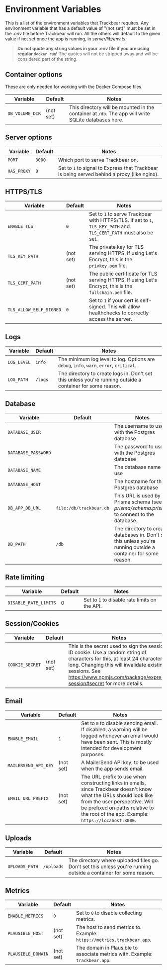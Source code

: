 # Environment Variables

This is a list of the environment variables that Trackbear requires. Any environment variable that has a default value of "(not set)" must be set in the *.env* file before Trackbear will run. All the others will default to the given value if not set once the app is running, in _server/lib/env.ts_.

> **Do not quote any string values in your .env file if you are using regular `docker run`!** The quotes will not be stripped away and will be considered part of the string.

## Container options

These are only needed for working with the Docker Compose files.

| Variable | Default | Notes |
| --- | --- | --- |
| `DB_VOLUME_DIR` | (not set) | This directory will be mounted in the container at `/db`. The app will write SQLite databases here. |

## Server options

| Variable | Default | Notes |
| --- | --- | --- |
| `PORT` | `3000` | Which port to serve Trackbear on. |
| `HAS_PROXY` | `0` | Set to `1` to signal to Express that Trackbear is being served behind a proxy (like nginx). |

## HTTPS/TLS

| Variable | Default | Notes |
| --- | --- | --- |
| `ENABLE_TLS` | `0` | Set to `1` to serve Trackbear with HTTPS/TLS. If set to `1`, `TLS_KEY_PATH` and `TLS_CERT_PATH` must also be set. |
| `TLS_KEY_PATH` | (not set) | The private key for TLS serving HTTPS. If using Let's Encrypt, this is the `privkey.pem` file. |
| `TLS_CERT_PATH` | (not set) | The public certificate for TLS serving HTTPS. If using Let's Encrypt, this is the `fullchain.pem` file. |
| `TLS_ALLOW_SELF_SIGNED` | `0` | Set to `1` if your cert is self-signed. This will allow healthchecks to correctly access the server. |

## Logs

| Variable | Default | Notes |
| --- | --- | --- |
| `LOG_LEVEL` | `info` | The minimum log level to log. Options are `debug`, `info`, `warn`, `error`, `critical`. |
| `LOG_PATH` | `/logs` | The directory to create logs in. Don't set this unless you're running outside a container for some reason. |

## Database

| Variable | Default | Notes |
| --- | --- | --- |
| `DATABASE_USER` |  | The username to use with the Postgres database |
| `DATABASE_PASSWORD` |  | The password to use with the Postgres database |
| `DATABASE_NAME` |  | The database name to use |
| `DATABASE_HOST` |  | The hostname for the Postgres database |
| `DB_APP_DB_URL` | `file:/db/trackbear.db` | This URL is used by the Prisma schema (see *prisma/schema.prisma*) to connect to the database. |
| `DB_PATH` | `/db` | The directory to create databases in. Don't set this unless you're running outside a container for some reason. |

## Rate limiting

| Variable | Default | Notes |
| --- | --- | --- |
`DISABLE_RATE_LIMITS` | 0 | Set to `1` to disable rate limits on the API. |

## Session/Cookies

| Variable | Default | Notes |
| --- | --- | --- |
`COOKIE_SECRET` | (not set) | This is the secret used to sign the session ID cookie. Use a random string of characters for this, at least 24 characters long. Changing this will invalidate existing sessions. See https://www.npmjs.com/package/express-session#secret for more details. |

## Email

| Variable | Default | Notes |
| --- | --- | --- |
| `ENABLE_EMAIL` | `1` | Set to `0` to disable sending email. If disabled, a warning will be logged whenever an email would have been sent. This is mostly intended for development purposes. |
| `MAILERSEND_API_KEY` | (not set) |  A MailerSend API key, to be used when the app sends email. |
| `EMAIL_URL_PREFIX` | (not set) | The URL prefix to use when constructing links in emails, since Trackbear doesn't know what the URLs should look like from the user perspective. Will be prefixed on paths relative to the root of the app. Example: `https://locahost:3000`. |

## Uploads

| Variable | Default | Notes |
| --- | --- | --- |
| `UPLOADS_PATH` | `/uploads` | The directory where uploaded files go. Don't set this unless you're running outside a container for some reason. |

## Metrics

| Variable | Default | Notes |
| --- | --- | --- |
| `ENABLE_METRICS` | `0` | Set to `0` to disable collecting metrics. |
| `PLAUSIBLE_HOST` | (not set) |  The host to send metrics to. Example: `https://metrics.trackbear.app`. |
| `PLAUSIBLE_DOMAIN` | (not set) |  The domain in Plausible to associate metrics with. Example: `trackbear.app`. |